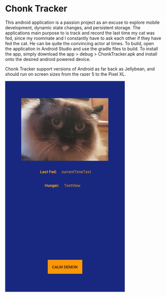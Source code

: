 # Chonk Tracker
This android application is a passion project as an excuse to explore mobile development, dynamic state changes, and persistent storage. The applications main purpose to is track and record the last time my cat was fed, since my roommate and I constantly have to ask each other if they have fed the cat. He can be quite the convincing actor at times. To build, open the application in Android Studio and use the gradle files to build. To install the app, simply download the app > debug > ChonkTracker.apk and install onto the desired android powered device. 

Chonk Tracker support versions of Android as far back as Jellybean, and should run on screen sizes from the razer 5 to the Pixel XL.

![image of application at work](appView.JPG)
